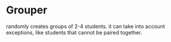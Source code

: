 
# Grouper
randomly creates groups of 2-4 students. it can take into account exceptions, like students that cannot be paired together.
